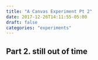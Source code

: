 ```yaml
---
title: "A Canvas Experiment Pt 2"
date: 2017-12-26T14:11:55-05:00
draft: false
categories: "experiments"
---
```


## Part 2. still out of time
